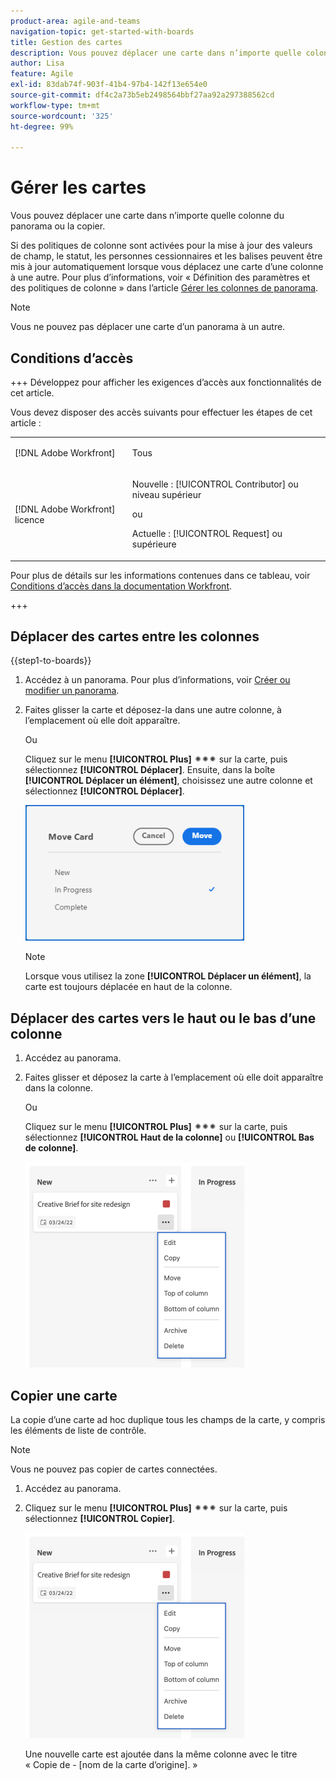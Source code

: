 ```yaml
---
product-area: agile-and-teams
navigation-topic: get-started-with-boards
title: Gestion des cartes
description: Vous pouvez déplacer une carte dans n’importe quelle colonne du panorama ou la copier.
author: Lisa
feature: Agile
exl-id: 83dab74f-903f-41b4-97b4-142f13e654e0
source-git-commit: df4c2a73b5eb2498564bbf27aa92a297388562cd
workflow-type: tm+mt
source-wordcount: '325'
ht-degree: 99%

---
```


# Gérer les cartes

Vous pouvez déplacer une carte dans n’importe quelle colonne du panorama ou la copier.

Si des politiques de colonne sont activées pour la mise à jour des valeurs de champ, le statut, les personnes cessionnaires et les balises peuvent être mis à jour automatiquement lorsque vous déplacez une carte d’une colonne à une autre. Pour plus d’informations, voir « Définition des paramètres et des politiques de colonne » dans l’article [Gérer les colonnes de panorama](/help/quicksilver/agile/get-started-with-boards/manage-board-columns.md).

>[!NOTE]
>
>Vous ne pouvez pas déplacer une carte d’un panorama à un autre.

## Conditions d’accès

+++ Développez pour afficher les exigences d’accès aux fonctionnalités de cet article.

Vous devez disposer des accès suivants pour effectuer les étapes de cet article :

<table style="table-layout:auto"> 
 <col> 
 <col> 
 <tbody> 
  <tr> 
   <td role="rowheader">[!DNL Adobe Workfront]</td> 
   <td> <p>Tous</p> </td> 
  </tr> 
  <tr> 
   <td role="rowheader">[!DNL Adobe Workfront] licence</td> 
   <td> 
   <p>Nouvelle : [!UICONTROL Contributor] ou niveau supérieur</p> 
   <p>ou</p>
   <p>Actuelle : [!UICONTROL Request] ou supérieure</p>
   </td> 
  </tr> 
 </tbody> 
</table>

Pour plus de détails sur les informations contenues dans ce tableau, voir [Conditions d’accès dans la documentation Workfront](/help/quicksilver/administration-and-setup/add-users/access-levels-and-object-permissions/access-level-requirements-in-documentation.md).

+++

## Déplacer des cartes entre les colonnes

{{step1-to-boards}}

1. Accédez à un panorama. Pour plus d’informations, voir [Créer ou modifier un panorama](../../agile/get-started-with-boards/create-edit-board.md).
1. Faites glisser la carte et déposez-la dans une autre colonne, à l’emplacement où elle doit apparaître.

   Ou

   Cliquez sur le menu **[!UICONTROL Plus]** ![Menu Plus](assets/more-icon-spectrum.png) sur la carte, puis sélectionnez **[!UICONTROL Déplacer]**. Ensuite, dans la boîte **[!UICONTROL Déplacer un élément]**, choisissez une autre colonne et sélectionnez **[!UICONTROL Déplacer]**.

   ![Déplacer une carte](assets/boards-move-card-350x217.png)

   >[!NOTE]
   >
   >Lorsque vous utilisez la zone **[!UICONTROL Déplacer un élément]**, la carte est toujours déplacée en haut de la colonne.

## Déplacer des cartes vers le haut ou le bas d’une colonne

1. Accédez au panorama.
1. Faites glisser et déposez la carte à l’emplacement où elle doit apparaître dans la colonne.

   Ou

   Cliquez sur le menu **[!UICONTROL Plus]** ![Menu Plus](assets/more-icon-spectrum.png) sur la carte, puis sélectionnez **[!UICONTROL Haut de la colonne]** ou **[!UICONTROL Bas de colonne]**.

   ![Menu Plus](assets/boards-moremenu-350x329.png)

## Copier une carte

La copie d’une carte ad hoc duplique tous les champs de la carte, y compris les éléments de liste de contrôle.

>[!NOTE]
>
>Vous ne pouvez pas copier de cartes connectées.

1. Accédez au panorama.
1. Cliquez sur le menu **[!UICONTROL Plus]** ![[!UICONTROL Menu Plus]](assets/more-icon-spectrum.png) sur la carte, puis sélectionnez **[!UICONTROL Copier]**.

   ![Menu Plus](assets/boards-moremenu-350x329.png)

   Une nouvelle carte est ajoutée dans la même colonne avec le titre « Copie de - [nom de la carte d’origine]. »
